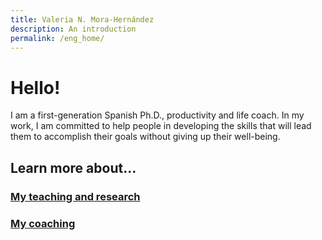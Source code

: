 ```yaml
---
title: Valeria N. Mora-Hernández
description: An introduction
permalink: /eng_home/
---
```


# Hello!

I am a first-generation Spanish Ph.D., productivity and life coach. In my work, I am committed to help people in developing the skills that will lead them to accomplish their goals without giving up their well-being.

## Learn more about...
### [My teaching and research](/eng_teaching/)
### [My coaching](/eng_coaching/)
